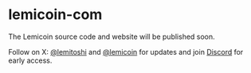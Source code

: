 # lemicoin-com
The Lemicoin source code and website will be published soon.

Follow on X: [@lemitoshi](https://x.com/lemitoshi) and [@lemicoin](https://x.com/lemicoin) for updates and join [Discord](https://discord.lemicoin.com) for early access.